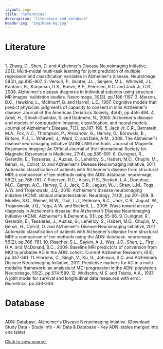 ```yaml
---
layout: page
title: "References"
description: "literature and database"
header-img: "img/home-bg.jpg"
---
```


# Literature
</br>
1. Zhang, D., Shen, D. and Alzheimer's Disease Neuroimaging Initiative, 2012. Multi-modal multi-task learning for joint prediction of multiple regression and classification variables in Alzheimer's disease. NeuroImage, 59(2), pp.895-907.
2. Vemuri, P., Gunter, J.L., Senjem, M.L., Whitwell, J.L., Kantarci, K., Knopman, D.S., Boeve, B.F., Petersen, R.C. and Jack Jr, C.R., 2008. Alzheimer's disease diagnosis in individual subjects using structural MR images: validation studies. Neuroimage, 39(3), pp.1186-1197.
3. Marson, D.C., Hawkins, L., McInturff, B. and Harrell, L.E., 1997. Cognitive models that predict physician judgments of capacity to consent in mild Alzheimer's disease. Journal of the American Geriatrics Society, 45(4), pp.458-464.
4. Adeli, H., Ghosh-Dastidar, S. and Dadmehr, N., 2005. Alzheimer's disease and models of computation: Imaging, classification, and neural models. Journal of Alzheimer's Disease, 7(3), pp.187-199.
5. Jack Jr, C.R., Bernstein, M.A., Fox, N.C., Thompson, P., Alexander, G., Harvey, D., Borowski, B., Britson, P.J., L. Whitwell, J., Ward, C. and Dale, A.M., 2008. The Alzheimer's disease neuroimaging initiative (ADNI): MRI methods. Journal of Magnetic Resonance Imaging: An Official Journal of the International Society for Magnetic Resonance in Medicine, 27(4), pp.685-691.
6. Cuingnet, R., Gerardin, E., Tessieras, J., Auzias, G., Lehéricy, S., Habert, M.O., Chupin, M., Benali, H., Colliot, O. and Alzheimer's Disease Neuroimaging Initiative, 2011. Automatic classification of patients with Alzheimer's disease from structural MRI: a comparison of ten methods using the ADNI database. neuroimage, 56(2), pp.766-781.
7. Petersen, R.C., Aisen, P.S., Beckett, L.A., Donohue, M.C., Gamst, A.C., Harvey, D.J., Jack, C.R., Jagust, W.J., Shaw, L.M., Toga, A.W. and Trojanowski, J.Q., 2010. Alzheimer's disease neuroimaging initiative (ADNI): clinical characterization. Neurology, 74(3), pp.201-209.
8. Mueller, S.G., Weiner, M.W., Thal, L.J., Petersen, R.C., Jack, C.R., Jagust, W., Trojanowski, J.Q., Toga, A.W. and Beckett, L., 2005. Ways toward an early diagnosis in Alzheimer’s disease: the Alzheimer’s Disease Neuroimaging Initiative (ADNI). Alzheimer's & Dementia, 1(1), pp.55-66.
9. Cuingnet, R., Gerardin, E., Tessieras, J., Auzias, G., Lehéricy, S., Habert, M.O., Chupin, M., Benali, H., Colliot, O. and Alzheimer's Disease Neuroimaging Initiative, 2011. Automatic classification of patients with Alzheimer's disease from structural MRI: a comparison of ten methods using the ADNI database. neuroimage, 56(2), pp.766-781.
10. Risacher, S.L., Saykin, A.J., Wes, J.D., Shen, L., Firpi, H.A. and McDonald, B.C., 2009. Baseline MRI predictors of conversion from MCI to probable AD in the ADNI cohort. Current Alzheimer Research, 6(4), pp.347-361.
11. Hinrichs, C., Singh, V., Xu, G., Johnson, S.C. and Alzheimers Disease Neuroimaging Initiative, 2011. Predictive markers for AD in a multi-modality framework: an analysis of MCI progression in the ADNI population. Neuroimage, 55(2), pp.574-589.
12. Wulfsohn, M.S. and Tsiatis, A.A., 1997. A joint model for survival and longitudinal data measured with error. Biometrics, pp.330-339.

# Database
</br>
ADNI Database. Alzheimer's Disease Neruoimaging Intiative.
(Download Study Data - Study Info - All Data & Database - Key ADNI tables merged into one table)

[Click to view source.](http://adni.loni.usc.edu)